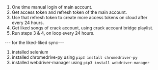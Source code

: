 1. One time manual login of main account. 
2. Get access token and refresh token of the main account.
3. Use that refresh token to create more access tokens on cloud after every 24 hours. 
4. Get liked songs of crack account, using crack account bridge playlist. 
5. Run steps 3 & 4, on loop every 24 hours. 


--- for the liked-liked sync--- 
1. installed selenium 
2. installed chromedrive-py using `pip3 install chromedriver-py`
3. installed webdriver-manager using `pip3 install webdriver-manager`